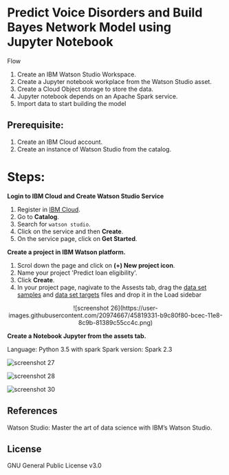 # Predict Voice Disorders and Build Bayes Network Model using Jupyter Notebook

Flow


1. Create an IBM Watson Studio Workspace.
2. Create a Jupyter notebook workplace from the Watson Studio asset.
3. Create a Cloud Object storage to store the data.
4. Jupyter notebook depends on an Apache Spark service.
5. Import data to start building the model


## Prerequisite:
1. Create an IBM Cloud account.
2. Create an instance of Watson Studio from the catalog.

# Steps:
**Login to IBM Cloud and Create Watson Studio Service**
1. Register in [IBM Cloud](https://ibm.biz/BdYmuL).
2. Go to **Catalog**.
3. Search for `watson studio`.
4. Click on the service and then **Create**.
5. On the service page, click on **Get Started**.

**Create a project in IBM Watson platform.**
1. Scrol down the page and click on **(+) New project icon**.
2. Name your project 'Predict loan eligibility'.
3. Click **Create**.
4. In your project page, nagivate to the Assests tab, drag the [data set samples](https://github.com/Meaad96s/predictive-model-on-jupyter-notebook/blob/master/n_samples.csv) and [data set targets](https://github.com/Meaad96s/predictive-model-on-jupyter-notebook/blob/master/n_features.csv) files and drop it in the Load sidebar

<p align="center">![screenshot 26](https://user-images.githubusercontent.com/20974667/45819331-b9c80f80-bcec-11e8-8c9b-81389c55cc4c.png)


**Create a Notebook Jupyter from the assets tab.**

Language: Python 3.5 with spark
Spark version: Spark 2.3

![screenshot 27](https://user-images.githubusercontent.com/20974667/45819333-b9c80f80-bcec-11e8-9ac5-1f961abde16d.png)


![screenshot 28](https://user-images.githubusercontent.com/20974667/45819335-b9c80f80-bcec-11e8-9690-2cc059dc699f.png)

![screenshot 30](https://user-images.githubusercontent.com/20974667/45819336-b9c80f80-bcec-11e8-9562-a12240dbe17a.png)



## References
Watson Studio: Master the art of data science with IBM’s Watson Studio.

## License
GNU General Public License v3.0

